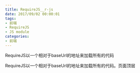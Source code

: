 ```yaml
---
title: RequireJS__r-js
date: 2017/09/02 00:00:01
tags: 
- 前端
- RequireJS
- JS module
categories: 
- 前端
---
```

RequireJS以一个相对于baseUrl的地址来加载所有的代码
<!--more-->

RequireJS以一个相对于baseUrl的地址来加载所有的代码。页面顶层<script>标签中含有一个特殊的属性data-main，require.js来使用它来启动脚本加载过程，而baseUrl一般设置到与该属性相一致的目录。

`<script data-main="scripts/main.js" src="scripts/require.js"></script>`

这样，使用requireJS之后就只需要写一个script标签即可，浏览器在执行的时候，不会识别data-main中的入口js文件，只会识别src中的require.js框架文件，然后在require.js的执行过程中，会去查找data-main中的入口文件，再去执行入口文件。

也可以手动在入口js中设置requirejs.config,在里面设置baseUrl和path，可以相对方便一点。
比如说有如下结构的文件：
```
    -project/
        -index.html
        -js/
            -app/
                -sub.js
            -lib/
                -jQuery.js
                - canvas.js
            -app.js
```
project文件夹下面有index.html和js文件夹，然后js文件夹下面又相对的有三个文件夹存放对应文件，app.js为入口文件，就可以在app.js中设置requirejs.config
```
    requirejs.config ({
        baseUrl: 'js/lib',
        
        path: {
            app: '../app',
        }
    });
```
设置了baseUrl之后，要require模块可以直接相对于baseUrl来写，比如我们要请求js/lib下的jquery.js,直接写成require('jquery')就可以，然后path内设置其他文件夹相对于baseUrl的路径，要require的话，设置了path之后也可以直接写，例如我们设置了app文件夹的path为../app，即相对于baseUrl的地址，我们要require app文件夹下的sub.js时就可以直接写成require('sub').
使用举例：
```
    //我们要使用上面例子中的依赖模块
    requirejs(['jquery','canvas','app/sub'], function ($, canvas, sub) {
        //上面三个依赖模块已经加载完，并且在这就可以使用了
    })
```

